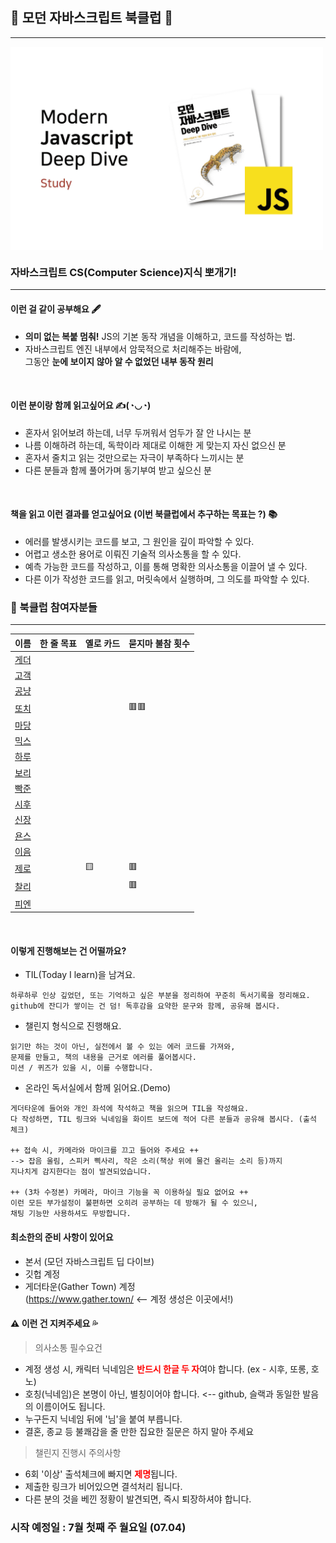 ## 🧐 모던 자바스크립트 북클럽 💬

---

<p style="display: flex; justifycontent: center; align-item: center;">
<img src="./read_src/client_img/JS 딥 다이브 스터디 표지.png" width="500"/>
</p>

### 자바스크립트 CS(Computer Science)지식 뽀개기!

---

#### 이런 걸 같이 공부해요 🖋

- <strong>의미 없는 복붙 멈춰!</strong> JS의 기본 동작 개념을 이해하고, 코드를 작성하는 법.
- 자바스크립트 엔진 내부에서 암묵적으로 처리해주는 바람에, </br>
  그동안 <strong>눈에 보이지 않아 알 수 없었던 내부 동작 원리</strong>

</br>

#### 이런 분이랑 함께 읽고싶어요 ✍(◔◡◔)

- 혼자서 읽어보려 하는데, 너무 두꺼워서 엄두가 잘 안 나시는 분
- 나름 이해하려 하는데, 독학이라 제대로 이해한 게 맞는지 자신 없으신 분
- 혼자서 줄치고 읽는 것만으로는 자극이 부족하다 느끼시는 분
- 다른 분들과 함께 풀어가며 동기부여 받고 싶으신 분

</br>

#### 책을 읽고 이런 결과를 얻고싶어요 (이번 북클럽에서 추구하는 목표는 ?) 📚

- 에러를 발생시키는 코드를 보고, 그 원인을 깊이 파악할 수 있다.
- 어렵고 생소한 용어로 이뤄진 기술적 의사소통을 할 수 있다.
- 예측 가능한 코드를 작성하고, 이를 통해 명확한 의사소통을 이끌어 낼 수 있다.
- 다른 이가 작성한 코드를 읽고, 머릿속에서 실행하며, 그 의도를 파악할 수 있다.

### 🐣 북클럽 참여자분들

---

| 이름 |  한 줄 목표  | 옐로 카드 | 묻지마 불참 횟수 |
| ---- | ----------- | --------- | ------------ |
| <center>[게더](https://github.com/matty255)</center> ||  |  |
| <center>[고객](https://github.com/RyanDeclan)</center> ||  |  |
| <center>[공냥](https://github.com/One-SSun)</center> ||  |  |
| <center>[또치](https://github.com/chaeikim-tech)</center> ||  | 🟥🟥 |
| <center>[마당](https://github.com/mdgarden)</center> ||  |  |
| <center>[믹스](https://github.com/mixnuts211)</center> ||  |  |
| <center>[하루](https://github.com/GEON1999)</center> ||  |  |
| <center>[보리](https://github.com/KooAme)</center> ||  |  |
| <center>[빡준](https://github.com/wnsguddl789)</center> ||  |  |
| <center>[시후](https://github.com/Briley0205)</center> |||  |
| <center>[신장](https://github.com/yyyThoughts)</center> ||  |  |
| <center>[욘스](https://github.com/yonslee)</center> ||  |  |
| <center>[이음](https://github.com/hayatshin)</center> ||  |  |
| <center>[제로](https://github.com/heejunggg)</center> || 🟨 | 🟥  |
| <center>[찰리](https://github.com/leeokdk)</center> ||  | 🟥 |
| <center>[피엔](https://github.com/hayatshin)</center> ||  |  |

</br>

#### 이렇게 진행해보는 건 어떨까요?

- TIL(Today I learn)을 남겨요.

```
하루하루 인상 깊었던, 또는 기억하고 싶은 부분을 정리하여 꾸준히 독서기록을 정리해요.
github에 잔디가 쌓이는 건 덤! 독후감을 요약한 문구와 함께, 공유해 봅시다.
```

- 챌린지 형식으로 진행해요.

```
읽기만 하는 것이 아닌, 실전에서 볼 수 있는 에러 코드를 가져와,
문제를 만들고, 책의 내용을 근거로 에러를 풀어봅시다.
미션 / 퀴즈가 있을 시, 이를 수행합니다.
```

- 온라인 독서실에서 함께 읽어요.(Demo)
```
게더타운에 들어와 개인 좌석에 착석하고 책을 읽으며 TIL을 작성해요. 
다 작성하면, TIL 링크와 닉네임을 화이트 보드에 적어 다른 분들과 공유해 봅시다. (출석 체크) 

++ 접속 시, 카메라와 마이크를 끄고 들어와 주세요 ++
--> 잡음 울림, 스피커 삑사리, 작은 소리(책상 위에 물건 올리는 소리 등)까지
지나치게 감지한다는 점이 발견되었습니다.

++ (3차 수정본) 카메라, 마이크 기능을 꼭 이용하실 필요 없어요 ++
이런 모든 부가설정이 불편하면 오히려 공부하는 데 방해가 될 수 있으니,
채팅 기능만 사용하셔도 무방합니다.
```

#### 최소한의 준비 사항이 있어요

- 본서 (모던 자바스크립트 딥 다이브)
- 깃헙 계정
- 게더타운(Gather Town) 계정 </br>
(https://www.gather.town/ <-- 계정 생성은 이곳에서!)

#### ⚠ 이런 건 지켜주세요 💦

> 의사소통 필수요건
- 계정 생성 시, 캐릭터 닉네임은 <strong style="color: red;">반드시 한글 두 자</strong>여야 합니다. (ex - 시후, 또롱, 호노)
- 호칭(닉네임)은 본명이 아닌, 별칭이어야 합니다. <-- github, 슬랙과 동일한 발음의 이름이어도 됩니다.
- 누구든지 닉네임 뒤에 '님'을 붙여 부릅니다.
- 결혼, 종교 등 불쾌감을 줄 만한 집요한 질문은 하지 말아 주세요

> 챌린지 진행시 주의사항
- 6회 '이상' 출석체크에 빠지면 <strong style="color: red;">제명</strong>됩니다.
- 제출한 링크가 비어있으면 결석처리 됩니다. 
- 다른 분의 것을 베낀 정황이 발견되면, 즉시 퇴장하셔야 합니다.

### 시작 예정일 : 7월 첫째 주 월요일 (07.04)

<!--자바스크립트를 이용한 앱을 만들면서, 이런 궁금증이 든 적 없는가? </br>
'어떻게 쓰는 지는 알겠다만, 이 깡통이 어떻게 내가 작성한 스크립트를 읽고 실행하는 거지?'</br>
마치, 전구를 어떻게 켜는지는 알지만, 내부 동작 원리를 자세히 알지는 못하는 느낌.</br>
</br>
하지만 처음부터 끝까지 혼자서 공부하기는 무모한 분량이다.</br>
-->
